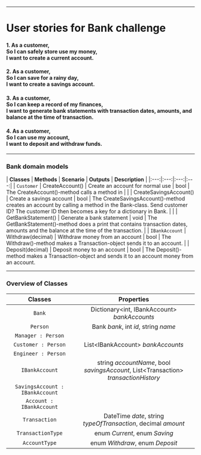 ***
# User stories for Bank challenge

#### 1. As a customer, <br> So I can safely store use my money, <br> I want to create a current account.

#### 2. As a customer, <br> So I can save for a rainy day, <br> I want to create a savings account.

#### 3. As a customer, <br> So I can keep a record of my finances, <br> I want to generate bank statements with transaction dates, amounts, and balance at the time of transaction.

#### 4. As a customer, <br> So I can use my account, <br> I want to deposit and withdraw funds.

***

### Bank domain models

| **Classes** | **Methods** | **Scenario** | **Outputs** | **Description** |
|:---:|:---:|:---:|:---:|
| `Customer` | CreateAccount() | Create an account for normal use | bool | The CreateAccount()-method calls a method in  |
|  | CreateSavingsAccount() | Create a savings account | bool | The CreateSavingsAccount()-method creates an account by calling a method in the Bank-class. Send customer ID? The customer ID then becomes a key for a dictionary in Bank. |
|  | GetBankStatement() | Generate a bank statement  | void | The GetBankStatement()-method does a print that contains transaction dates, amounts and the balance at the time of the transaction. |
| `IBankAccount` | Withdraw(decimal) | Withdraw money from an account | bool | The Withdraw()-method makes a Transaction-object sends it to an account.
|  | Deposit(decimal) | Deposit money to an account | bool | The Deposit()-method makes a Transaction-object and sends it to an account money from an account.

***

### Overview of Classes

| **Classes** | Properties |
|:---:|:---:|
|`Bank`| Dictionary\<int, IBankAccount> _bankAccounts_|
|`Person`| Bank _bank_, int _id_, string _name_ |
|`Manager : Person`|  |
|`Customer : Person`| List\<IBankAccount> _bankAccounts_ |
|`Engineer : Person`|  |
|`IBankAccount`| string _accountName_, bool _savingsAccount_, List\<Transaction> _transactionHistory_ |
|`SavingsAccount : IBankAccount`|  |
|`Account : IBankAccount`|  | 
|`Transaction`| DateTime _date_, string _typeOfTransaction_, decimal _amount_ |
|`TransactionType`| enum _Current_, enum _Saving_ |
|`AccountType`| enum _Withdraw_, enum _Deposit_ |
